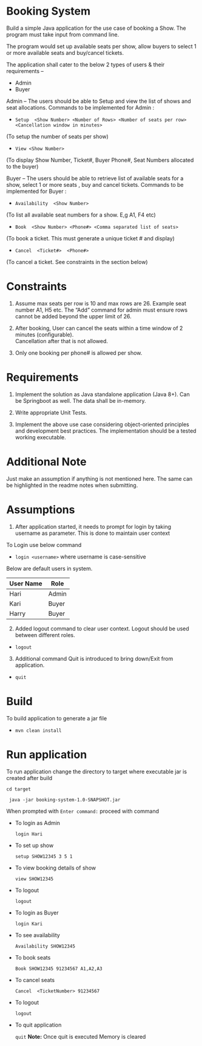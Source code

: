 
# Booking System


Build a simple Java application for the use case of booking a Show. The program must take input from command line.

The program would set up available seats per show, allow buyers to select 1 or more available seats and buy/cancel tickets.

The application shall cater to the below 2 types of users & their requirements –
* Admin
* Buyer


Admin – The users should be able to Setup and view the list of shows and seat allocations.
Commands to be implemented for Admin :

* `Setup  <Show Number> <Number of Rows> <Number of seats per row>  <Cancellation window in minutes>`

(To setup the number of seats per show)

*  `View <Show Number>`

(To display Show Number, Ticket#, Buyer Phone#, Seat Numbers allocated to the buyer)

Buyer – The users should be able to retrieve list of available seats for a show, select 1 or more seats , buy and cancel tickets.
Commands to be implemented for Buyer :

*  `Availability  <Show Number>`

(To list all available seat numbers for a show. E,g A1, F4 etc)

*  `Book  <Show Number> <Phone#> <Comma separated list of seats>`

(To book a ticket. This must generate a unique ticket # and display)

*  `Cancel  <Ticket#>  <Phone#>`

(To cancel a ticket. See constraints in the section below)

# Constraints

1. Assume max seats per row is 10 and max rows are 26.
   Example seat number A1,  H5 etc. The “Add” command for admin must ensure rows cannot be added beyond the upper limit of 26.
2. After booking, User can cancel the seats within a time window of 2 minutes (configurable).   
   Cancellation after that is not allowed.

3. Only one booking per phone# is allowed per show.

# Requirements

1.  Implement the solution as Java standalone application (Java 8+). Can be Springboot as well. The data shall be in-memory.

2.  Write appropriate Unit Tests.

3.  Implement the above use case considering object-oriented principles and development best practices. The implementation should be a tested working executable.

# Additional Note
Just make an assumption if anything is not mentioned here. The same can be highlighted in the readme notes when submitting.

# Assumptions

1. After application started, it needs to prompt for login by taking username as parameter. This is done to maintain user context

To Login use below command
* `login <username>`
  where username is case-sensitive

Below are default users in system.

User Name  | Role
------------- | -------------
Hari  | Admin
Kari  | Buyer
Harry  | Buyer

2. Added logout command to clear user context. Logout should be used between different roles.
* `logout`

3. Additional command Quit is introduced to bring down/Exit from application.
* `quit`

# Build
To build application to generate a jar file
* `mvn clean install`

# Run application
To run application change the directory to target where executable jar is created after build

` cd target `

` java -jar booking-system-1.0-SNAPSHOT.jar`

When prompted with
`Enter command:` proceed with command

* To login as Admin

  `login Hari`

* To set up show

  `setup SHOW12345 3 5 1`
* To view booking details of show

  `view SHOW12345`

* To logout

  `logout`

* To login as Buyer

  `login Kari`

* To see availability

  `Availability SHOW12345`

* To book seats

  `Book SHOW12345 91234567 A1,A2,A3`

* To cancel seats

  `Cancel  <TicketNumber> 91234567`

* To logout

  `logout`
* To quit application

  `quit`
  __Note:__ Once quit is executed Memory is cleared

